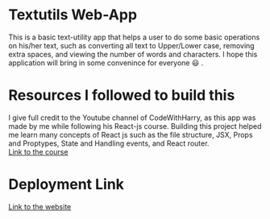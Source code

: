 # Textutils Web-App

This is a basic text-utility app that helps a user to do some basic operations on his/her text, such as converting all text to Upper/Lower case, removing extra spaces, and viewing the number of words and characters.
I hope this application will bring in some convenince for everyone 😃 .

# Resources I followed to build this

I give full credit to the Youtube channel of CodeWithHarry, as this app was made by me while following his React-js course. Building this project helped me learn many concepts of React js such as the file structure, JSX, Props and Proptypes, State and Handling events, and React router. <br>
[Link to the course](https://www.youtube.com/playlist?list=PLu0W_9lII9agx66oZnT6IyhcMIbUMNMdt) 

# Deployment Link
[Link to the website](https://illustrious-caramel-7d9c47.netlify.app)